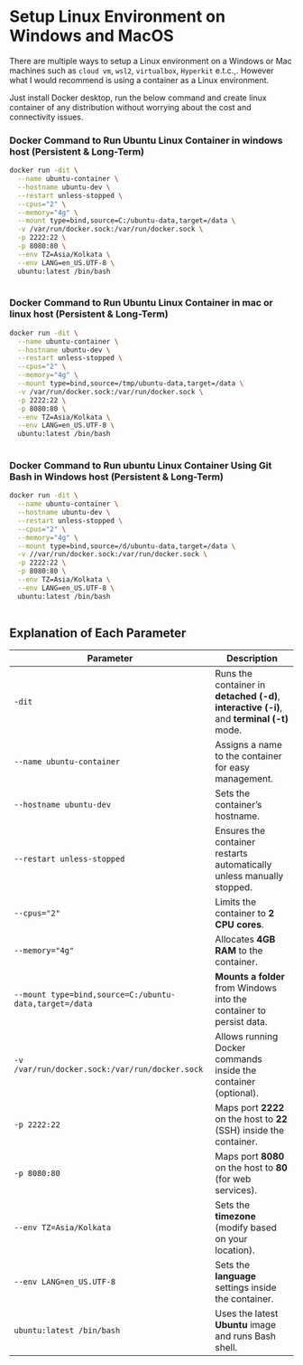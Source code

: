 # Setup Linux Environment on Windows and MacOS

There are multiple ways to setup a Linux environment on a Windows or Mac machines such as `cloud vm`, `wsl2`, `virtualbox`, `Hyperkit` e.t.c.,. However what I would recommend is using a container as a Linux environment.

Just install Docker desktop, run the below command and create linux container of any distribution without worrying about the cost and connectivity issues.

### Docker Command to Run Ubuntu Linux Container in windows host (Persistent & Long-Term) 

```bash
docker run -dit \
  --name ubuntu-container \
  --hostname ubuntu-dev \
  --restart unless-stopped \
  --cpus="2" \
  --memory="4g" \
  --mount type=bind,source=C:/ubuntu-data,target=/data \
  -v /var/run/docker.sock:/var/run/docker.sock \
  -p 2222:22 \
  -p 8080:80 \
  --env TZ=Asia/Kolkata \
  --env LANG=en_US.UTF-8 \
  ubuntu:latest /bin/bash
                 
```

### Docker Command to Run Ubuntu Linux Container in mac or linux host (Persistent & Long-Term) 

```bash
docker run -dit \
  --name ubuntu-container \
  --hostname ubuntu-dev \
  --restart unless-stopped \
  --cpus="2" \
  --memory="4g" \
  --mount type=bind,source=/tmp/ubuntu-data,target=/data \
  -v /var/run/docker.sock:/var/run/docker.sock \
  -p 2222:22 \
  -p 8080:80 \
  --env TZ=Asia/Kolkata \
  --env LANG=en_US.UTF-8 \
  ubuntu:latest /bin/bash
                 
```

### Docker Command to Run ubuntu Linux Container Using Git Bash in Windows host (Persistent & Long-Term)

```bash
docker run -dit \
  --name ubuntu-container \
  --hostname ubuntu-dev \
  --restart unless-stopped \
  --cpus="2" \
  --memory="4g" \
  --mount type=bind,source=/d/ubuntu-data,target=/data \
  -v //var/run/docker.sock:/var/run/docker.sock \
  -p 2222:22 \
  -p 8080:80 \
  --env TZ=Asia/Kolkata \
  --env LANG=en_US.UTF-8 \
  ubuntu:latest /bin/bash
                 
```

## Explanation of Each Parameter

| Parameter | Description |
|-----------|-------------|
| `-dit` | Runs the container in **detached (-d)**, **interactive (-i)**, and **terminal (-t)** mode. |
| `--name ubuntu-container` | Assigns a name to the container for easy management. |
| `--hostname ubuntu-dev` | Sets the container’s hostname. |
| `--restart unless-stopped` | Ensures the container restarts automatically unless manually stopped. |
| `--cpus="2"` | Limits the container to **2 CPU cores**. |
| `--memory="4g"` | Allocates **4GB RAM** to the container. |
| `--mount type=bind,source=C:/ubuntu-data,target=/data` | **Mounts a folder** from Windows into the container to persist data. |
| `-v /var/run/docker.sock:/var/run/docker.sock` | Allows running Docker commands inside the container (optional). |
| `-p 2222:22` | Maps port **2222** on the host to **22** (SSH) inside the container. |
| `-p 8080:80` | Maps port **8080** on the host to **80** (for web services). |
| `--env TZ=Asia/Kolkata` | Sets the **timezone** (modify based on your location). |
| `--env LANG=en_US.UTF-8` | Sets the **language** settings inside the container. |
| `ubuntu:latest /bin/bash` | Uses the latest **Ubuntu** image and runs Bash shell. |
